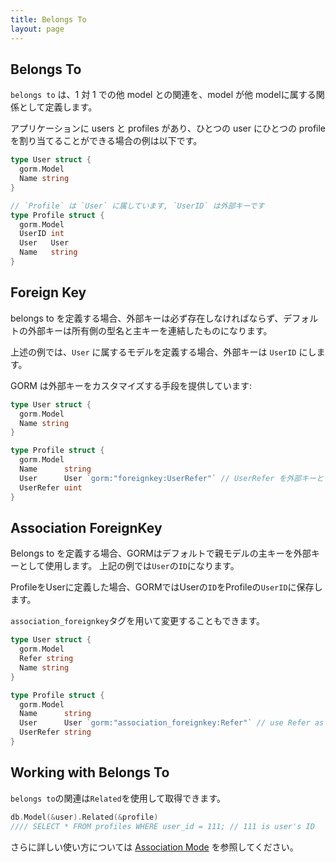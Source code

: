 ```yaml
---
title: Belongs To
layout: page
---
```


## Belongs To

`belongs to` は、1 対 1 での他 model との関連を、model が他 modelに属する関係として定義します。

アプリケーションに users と profiles があり、ひとつの user にひとつの profile を割り当てることができる場合の例は以下です。

```go
type User struct {
  gorm.Model
  Name string
}

// `Profile` は `User` に属しています, `UserID` は外部キーです
type Profile struct {
  gorm.Model
  UserID int
  User   User
  Name   string
}
```

## Foreign Key

belongs to を定義する場合、外部キーは必ず存在しなければならず、デフォルトの外部キーは所有側の型名と主キーを連結したものになります。

上述の例では、`User` に属するモデルを定義する場合、外部キーは `UserID` にします。

GORM は外部キーをカスタマイズする手段を提供しています:

```go
type User struct {
  gorm.Model
  Name string
}

type Profile struct {
  gorm.Model
  Name      string
  User      User `gorm:"foreignkey:UserRefer"` // UserRefer を外部キーとして使用する
  UserRefer uint
}
```

## Association ForeignKey

Belongs to を定義する場合、GORMはデフォルトで親モデルの主キーを外部キーとして使用します。 上記の例では`User`の`ID`になります。

ProfileをUserに定義した場合、GORMではUserの`ID`をProfileの`UserID`に保存します。

`association_foreignkey`タグを用いて変更することもできます。

```go
type User struct {
  gorm.Model
  Refer string
  Name string
}

type Profile struct {
  gorm.Model
  Name      string
  User      User `gorm:"association_foreignkey:Refer"` // use Refer as association foreign key
  UserRefer string
}
```

## Working with Belongs To

`belongs to`の関連は`Related`を使用して取得できます。

```go
db.Model(&user).Related(&profile)
//// SELECT * FROM profiles WHERE user_id = 111; // 111 is user's ID
```

さらに詳しい使い方については [Association Mode](associations.html#Association-Mode) を参照してください。